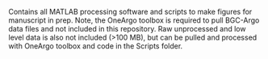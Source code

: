 Contains all MATLAB processing software and scripts to make figures for manuscript in prep. Note, the OneArgo toolbox is required to pull BGC-Argo data files and not included in this repository. Raw unprocessed and low level data is also not included (>100 MB), but can be pulled and processed with OneArgo toolbox and code in the Scripts folder. 
